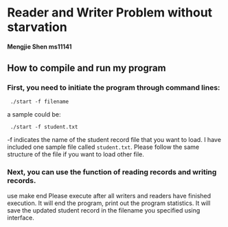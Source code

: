 # Reader and Writer Problem without starvation
#### Mengjie Shen ms11141

## How to compile and run my program
### First, you need to initiate the program through command lines:
``` ./start -f filename```

a sample could be:

``` ./start -f student.txt```

-f indicates the name of the student record file that you want to load. I have included one sample file called ```student.txt```. Please follow the same structure of the file if you want to load other file.

### Next, you can use the function of reading records and writing records.

use make end 
Please execute after all writers and readers have finished execution. 
It will end the program, print out the program statistics. It will save the updated student record in the filename you specified using interface.
